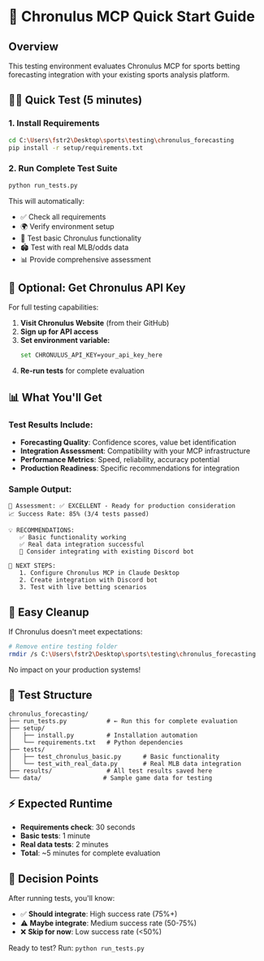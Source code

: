 # 🚀 Chronulus MCP Quick Start Guide

## Overview
This testing environment evaluates Chronulus MCP for sports betting forecasting integration with your existing sports analysis platform.

## 🏃‍♂️ Quick Test (5 minutes)

### 1. Install Requirements
```bash
cd C:\Users\fstr2\Desktop\sports\testing\chronulus_forecasting
pip install -r setup/requirements.txt
```

### 2. Run Complete Test Suite
```bash
python run_tests.py
```

This will automatically:
- ✅ Check all requirements
- 🌍 Verify environment setup  
- 🧪 Test basic Chronulus functionality
- 🏟️ Test with real MLB/odds data
- 📊 Provide comprehensive assessment

## 🔧 Optional: Get Chronulus API Key

For full testing capabilities:

1. **Visit Chronulus Website** (from their GitHub)
2. **Sign up for API access**
3. **Set environment variable:**
   ```bash
   set CHRONULUS_API_KEY=your_api_key_here
   ```
4. **Re-run tests** for complete evaluation

## 📊 What You'll Get

### Test Results Include:
- **Forecasting Quality**: Confidence scores, value bet identification
- **Integration Assessment**: Compatibility with your MCP infrastructure  
- **Performance Metrics**: Speed, reliability, accuracy potential
- **Production Readiness**: Specific recommendations for integration

### Sample Output:
```
🎯 Assessment: ✅ EXCELLENT - Ready for production consideration
📈 Success Rate: 85% (3/4 tests passed)

💡 RECOMMENDATIONS:
   ✅ Basic functionality working
   ✅ Real data integration successful  
   🚀 Consider integrating with existing Discord bot

🚀 NEXT STEPS:
   1. Configure Chronulus MCP in Claude Desktop
   2. Create integration with Discord bot
   3. Test with live betting scenarios
```

## 🧹 Easy Cleanup

If Chronulus doesn't meet expectations:
```bash
# Remove entire testing folder
rmdir /s C:\Users\fstr2\Desktop\sports\testing\chronulus_forecasting
```

No impact on your production systems!

## 📁 Test Structure

```
chronulus_forecasting/
├── run_tests.py           # ← Run this for complete evaluation
├── setup/
│   ├── install.py         # Installation automation
│   └── requirements.txt   # Python dependencies  
├── tests/
│   ├── test_chronulus_basic.py      # Basic functionality
│   └── test_with_real_data.py       # Real MLB data integration
├── results/               # All test results saved here
└── data/                 # Sample game data for testing
```

## ⚡ Expected Runtime
- **Requirements check**: 30 seconds
- **Basic tests**: 1 minute  
- **Real data tests**: 2 minutes
- **Total**: ~5 minutes for complete evaluation

## 🎯 Decision Points

After running tests, you'll know:
- ✅ **Should integrate**: High success rate (75%+)
- ⚠️ **Maybe integrate**: Medium success rate (50-75%)  
- ❌ **Skip for now**: Low success rate (<50%)

Ready to test? Run: `python run_tests.py`